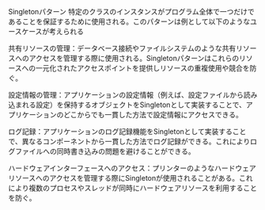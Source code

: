 Singletonパターン
特定のクラスのインスタンスがプログラム全体で一つだけであることを保証するために使用される。このパターンは例として以下のようなユースケースが考えられる

共有リソースの管理：データベース接続やファイルシステムのような共有リソースへのアクセスを管理する際に使用される。Singletonパターンはこれらのリソースへの一元化されたアクセスポイントを提供しリソースの重複使用や競合を防ぐ。

設定情報の管理：アプリケーションの設定情報（例えば、設定ファイルから読み込まれる設定）を保持するオブジェクトをSingletonとして実装することで、アプリケーションのどこからでも一貫した方法で設定情報にアクセスできる。

ログ記録：アプリケーションのログ記録機能をSingletonとして実装することで、異なるコンポーネントから一貫した方法でログ記録ができる。これによりログファイルへの同時書き込みの問題を避けることができる。

ハードウェアインターフェースへのアクセス：プリンターのようなハードウェアリソースへのアクセスを管理する際にSingletonが使用されることがある。これにより複数のプロセスやスレッドが同時にハードウェアリソースを利用することを防ぐ。